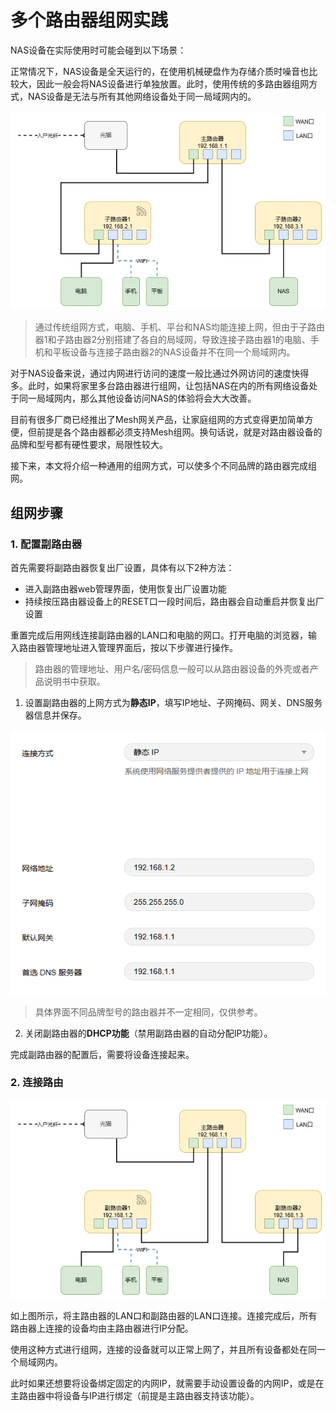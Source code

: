 # 多个路由器组网实践

NAS设备在实际使用时可能会碰到以下场景：

正常情况下，NAS设备是全天运行的，在使用机械硬盘作为存储介质时噪音也比较大，因此一般会将NAS设备进行单独放置。此时，使用传统的多路由器组网方式，NAS设备是无法与所有其他网络设备处于同一局域网内的。

![传统组网方式](./多个路由器组网实践/传统组网方式.webp)

> 通过传统组网方式，电脑、手机、平台和NAS均能连接上网，但由于子路由器1和子路由器2分别搭建了各自的局域网，导致连接子路由器1的电脑、手机和平板设备与连接子路由器2的NAS设备并不在同一个局域网内。

对于NAS设备来说，通过内网进行访问的速度一般比通过外网访问的速度快得多。此时，如果将家里多台路由器进行组网，让包括NAS在内的所有网络设备处于同一局域网内，那么其他设备访问NAS的体验将会大大改善。

目前有很多厂商已经推出了Mesh网关产品，让家庭组网的方式变得更加简单方便，但前提是各个路由器都必须支持Mesh组网。换句话说，就是对路由器设备的品牌和型号都有硬性要求，局限性较大。

接下来，本文将介绍一种通用的组网方式，可以使多个不同品牌的路由器完成组网。

## 组网步骤

### 1. 配置副路由器

首先需要将副路由器恢复出厂设置，具体有以下2种方法：
- 进入副路由器web管理界面，使用恢复出厂设置功能
- 持续按压路由器设备上的RESET口一段时间后，路由器会自动重启并恢复出厂设置

重置完成后用网线连接副路由器的LAN口和电脑的网口。打开电脑的浏览器，输入路由器管理地址进入管理界面后，按以下步骤进行操作。

> 路由器的管理地址、用户名/密码信息一般可以从路由器设备的外壳或者产品说明书中获取。

1. 设置副路由器的上网方式为**静态IP**，填写IP地址、子网掩码、网关、DNS服务器信息并保存。

![上网方式配置](./多个路由器组网实践/上网方式配置.png)

> 具体界面不同品牌型号的路由器并不一定相同，仅供参考。

2. 关闭副路由器的**DHCP功能**（禁用副路由器的自动分配IP功能）。

完成副路由器的配置后，需要将设备连接起来。

### 2. 连接路由

![多各路由组网](./多个路由器组网实践/多个路由组网.webp)

如上图所示，将主路由器的LAN口和副路由器的LAN口连接。连接完成后，所有路由器上连接的设备均由主路由器进行IP分配。

使用这种方式进行组网，连接的设备就可以正常上网了，并且所有设备都处在同一个局域网内。

此时如果还想要将设备绑定固定的内网IP，就需要手动设置设备的内网IP，或是在主路由器中将设备与IP进行绑定（前提是主路由器支持该功能）。
